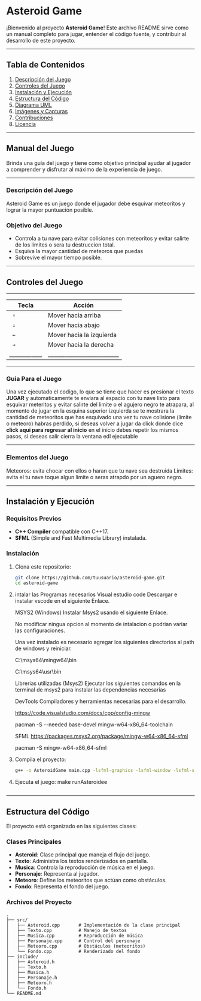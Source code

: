 # Asteroid Game

¡Bienvenido al proyecto **Asteroid Game**! Este archivo README sirve como un manual completo
 para jugar, entender el código fuente, y contribuir al desarrollo de este proyecto.

---

## Tabla de Contenidos
1. [Descripción del Juego](#descripción-del-juego)
2. [Controles del Juego](#controles-del-juego)
3. [Instalación y Ejecución](#instalación-y-ejecución)
4. [Estructura del Código](#estructura-del-código)
5. [Diagrama UML](#diagrama-uml)
6. [Imágenes y Capturas](#imágenes-y-capturas)
7. [Contribuciones](#contribuciones)
8. [Licencia](#licencia)

---

## Manual del Juego
 Brinda una guía del juego y tiene como objetivo principal ayudar al jugador a comprender y disfrutar al máximo de la experiencia de juego.

---

### Descripción del Juego
Asteroid Game es un juego donde el jugador debe esquivar meteoritos y lograr la mayor puntuación posible.

### Objetivo del Juego
- Controla a tu nave para evitar colisiones con meteoritos y evitar salirte de los limites o sera tu destruccion total.
- Esquiva la mayor cantidad de meteoros que puedas
- Sobrevive el mayor tiempo posible.

---


## Controles del Juego
________________________________________
| Tecla      | Acción                   |
|------------|--------------------------|
|   ` ↑`     | Mover hacia arriba       |
|   ` ↓`     | Mover hacia abajo        |
|   ` ←`     | Mover hacia la izquierda |
|   ` →`     | Mover hacia la derecha   |
|____________|__________________________|

---

### Guia Para el Juego
Una vez ejecutado el codigo, lo que se tiene que hacer es presionar el texto **JUGAR** y automaticamente te enviara al espacio con tu nave listo para esquivar meteritos y evitar salirte del limite o el agujero negro te atrapara, al momento de jugar en la esquina superior izquierda se te mostrara la cantidad de meteoritos que has esquivado una vez tu nave colisione (limite o meteoro) habras perdido, si deseas volver a jugar da click donde dice **click aqui para regresar al inicio** en el inicio debes repetir los mismos pasos, si deseas salir cierra la ventana edl ejecutable


---


### Elementos del Juego
Meteoros: evita chocar con ellos o haran que tu nave sea destruida
Limites: evita el tu nave toque algun limite o seras atrapdo por un aguero negro.



---
## Instalación y Ejecución

### Requisitos Previos
- **C++ Compiler** compatible con C++17.
- **SFML** (Simple and Fast Multimedia Library) instalada.

### Instalación
1. Clona este repositorio:
    ```bash
    git clone https://github.com/tuusuario/asteroid-game.git
    cd asteroid-game
    ```
2. intalar las Programas necesarios
    Visual estudio code
    Descargar e instalar vscode en el siguiente Enlace.

    MSYS2 (Windows)
    Instalar Msys2 usando el siguiente Enlace.

    No modificar ningua opcion al momento de intalacion o podrian variar las configuraciones.

    Una vez instalado es necesario agregar los siguientes directorios al path de windows y reiniciar.

    C:\msys64\mingw64\bin

    C:\msys64\usr\bin

    Librerias utilizadas (Msys2)
    Ejecutar los siguientes comandos en la terminal de msys2 para instalar las dependencias necesarias

    DevTools
    Compiladores y herramientas necesarias para el desarrollo.

    https://code.visualstudio.com/docs/cpp/config-mingw

    pacman -S --needed base-devel mingw-w64-x86_64-toolchain

    SFML
    https://packages.msys2.org/package/mingw-w64-x86_64-sfml

    pacman -S mingw-w64-x86_64-sfml

3. Compila el proyecto:
    ```bash
    g++ -o AsteroidGame main.cpp -lsfml-graphics -lsfml-window -lsfml-system
    ```
4. Ejecuta el juego:
    make runAsteroidee
    ```

---

## Estructura del Código

El proyecto está organizado en las siguientes clases:

### Clases Principales
- **Asteroid**: Clase principal que maneja el flujo del juego.
- **Texto**: Administra los textos renderizados en pantalla.
- **Musica**: Controla la reproducción de música en el juego.
- **Personaje**: Representa al jugador.
- **Meteoro**: Define los meteoritos que actúan como obstáculos.
- **Fondo**: Representa el fondo del juego.

### Archivos del Proyecto
```plaintext
.
├── src/
│   ├── Asteroid.cpp       # Implementación de la clase principal
│   ├── Texto.cpp          # Manejo de textos
│   ├── Musica.cpp         # Reproducción de música
│   ├── Personaje.cpp      # Control del personaje
│   ├── Meteoro.cpp        # Obstáculos (meteoritos)
│   └── Fondo.cpp          # Renderizado del fondo
├── include/
│   ├── Asteroid.h
│   ├── Texto.h
│   ├── Musica.h
│   ├── Personaje.h
│   ├── Meteoro.h
│   └── Fondo.h
└── README.md

